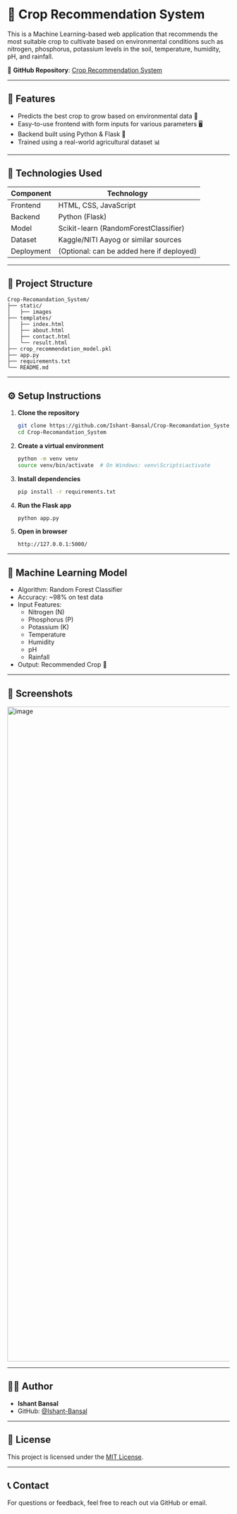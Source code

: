 # 🌾 Crop Recommendation System

This is a Machine Learning-based web application that recommends the most suitable crop to cultivate based on environmental conditions such as nitrogen, phosphorus, potassium levels in the soil, temperature, humidity, pH, and rainfall.

🔗 **GitHub Repository**: [Crop Recommendation System](https://github.com/Ishant-Bansal/Crop-Recomandation_System.git)

---

## 📌 Features

- Predicts the best crop to grow based on environmental data 🌱
- Easy-to-use frontend with form inputs for various parameters 🖥️
- Backend built using Python & Flask 🐍
- Trained using a real-world agricultural dataset 📊

---

## 🚀 Technologies Used

| Component   | Technology          |
|-------------|----------------------|
| Frontend    | HTML, CSS, JavaScript |
| Backend     | Python (Flask)        |
| Model       | Scikit-learn (RandomForestClassifier) |
| Dataset     | Kaggle/NITI Aayog or similar sources |
| Deployment  | (Optional: can be added here if deployed) |

---

## 📁 Project Structure

```
Crop-Recomandation_System/
├── static/
│   ├── images
├── templates/
│   ├── index.html
│   ├── about.html
│   ├── contact.html
│   └── result.html
├── crop_recommendation_model.pkl
├── app.py
├── requirements.txt
└── README.md
```

---

## ⚙️ Setup Instructions

1. **Clone the repository**
   ```bash
   git clone https://github.com/Ishant-Bansal/Crop-Recomandation_System.git
   cd Crop-Recomandation_System
   ```

2. **Create a virtual environment**
   ```bash
   python -m venv venv
   source venv/bin/activate  # On Windows: venv\Scripts\activate
   ```

3. **Install dependencies**
   ```bash
   pip install -r requirements.txt
   ```

4. **Run the Flask app**
   ```bash
   python app.py
   ```

5. **Open in browser**
   ```
   http://127.0.0.1:5000/
   ```

---

## 🧠 Machine Learning Model

- Algorithm: Random Forest Classifier
- Accuracy: ~98% on test data
- Input Features:
  - Nitrogen (N)
  - Phosphorus (P)
  - Potassium (K)
  - Temperature
  - Humidity
  - pH
  - Rainfall
- Output: Recommended Crop 🌿

---

## 📸 Screenshots

<img width="1920" height="1485" alt="image" src="https://github.com/user-attachments/assets/128cc9ed-5875-4125-b65a-9290602032c0" />

---

## 👨‍💻 Author

- **Ishant Bansal**
- GitHub: [@Ishant-Bansal](https://github.com/Ishant-Bansal)

---

## 📜 License

This project is licensed under the [MIT License](LICENSE).

---

## 📞 Contact

For questions or feedback, feel free to reach out via GitHub or email.


